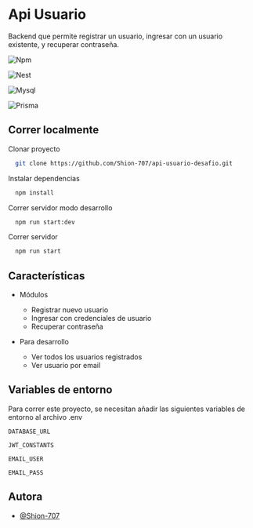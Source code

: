 
# Api Usuario

Backend que permite registrar un usuario, ingresar con un usuario existente, y recuperar contraseña.



![Npm](https://img.shields.io/badge/Npm-v10.1.0-blue)

![Nest](https://img.shields.io/badge/NestJS-v10.4.7-red)

![Mysql](https://img.shields.io/badge/Database-MySQL-orange)

![Prisma](https://img.shields.io/badge/Prisma_ORM-v5.22.0-skyblue)

## Correr localmente

Clonar proyecto

```bash
  git clone https://github.com/Shion-707/api-usuario-desafio.git
```

Instalar dependencias

```bash
  npm install
```
Correr servidor modo desarrollo

```bash
  npm run start:dev
```

Correr servidor

```bash
  npm run start
```


## Características

- Módulos
  - Registrar nuevo usuario
  - Ingresar con credenciales de usuario
  - Recuperar contraseña

-  Para desarrollo
    - Ver todos los usuarios registrados
    - Ver usuario por email
## Variables de entorno

Para correr este proyecto, se necesitan añadir las siguientes variables de entorno al archivo .env

`DATABASE_URL`

`JWT_CONSTANTS`

`EMAIL_USER`

`EMAIL_PASS`


## Autora

- [@Shion-707](https://www.github.com/Shion-707)

